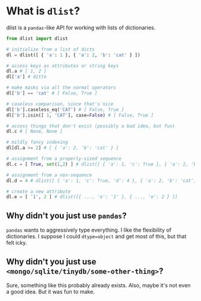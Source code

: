 # What is `dlist`?

dlist is a `pandas`-like API for working with lists of dictionaries.

```python
from dlist import dlist

# initialize from a list of dicts
dl = dlist([ { 'a': 1 }, { 'a': 2, 'b': 'cat' } ])

# access keys as attributes or string keys
dl.a # [ 1, 2 ]
dl['a'] # ditto

# make masks via all the normal operators
dl['b'] == 'cat' # [ False, True ]

# caseless comparison, since that's nice
dl['b'].caseless_eq('CAT') # [ False, True ]
dl['b'].isin([ 1, 'CAT'], case=False) # [ False, True ]

# access things that don't exist (possibly a bad idea, but fun)
dl.c # [ None, None ]

# mildly fancy indexing
dl[dl.a >= 2] # [ { 'a': 2, 'b': 'cat' } ]

# assignment from a properly-sized sequence
dl.c = [ True, set(1,2) ] # dlist([ { 'a': 1, 'c': True }, { 'a': 2, 'b': 'cat', 'c': set(1,2) } ])

# assignment from a non-sequence
dl.d = 4 # dlist([ { 'a': 1, 'c': True, 'd': 4 }, { 'a': 2, 'b': 'cat', 'c': set(1,2), 'd': 4 } ])

# create a new attribute
dl.e = [ '1', 2 ] # dlist([{ ..., 'e': '1' }, { ..., 'e': 2 } ]) 
```

## Why didn't you just use `pandas`?

`pandas` wants to aggressively type everything.  I like the flexibility of dictionaries.  I suppose I could `dtype=object` and get most of this, but that felt icky.

## Why didn't you just use `<mongo/sqlite/tinydb/some-other-thing>`?

Sure, something like this probably already exists.  Also, maybe it's not even a good idea.  But it was fun to make.
